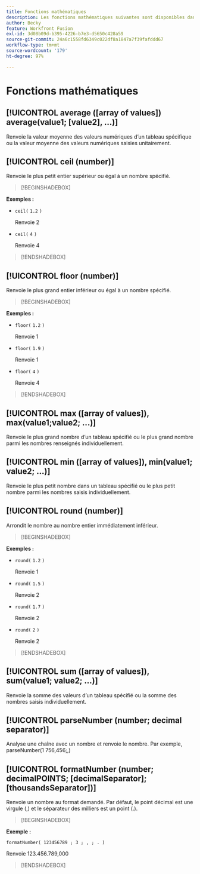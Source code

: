 ```yaml
---
title: Fonctions mathématiques
description: Les fonctions mathématiques suivantes sont disponibles dans le panneau de mappage d’Adobe Workfront Fusion.
author: Becky
feature: Workfront Fusion
exl-id: 3d08b09d-b395-4226-b7e3-d5650c428a59
source-git-commit: 24a6c1558fd6349c022df8a1847a7f39fafddd67
workflow-type: tm+mt
source-wordcount: '179'
ht-degree: 97%

---
```


# Fonctions mathématiques

## [!UICONTROL average ([array of values]) average(value1; [value2], ...)]

Renvoie la valeur moyenne des valeurs numériques d’un tableau spécifique ou la valeur moyenne des valeurs numériques saisies unitairement.

## [!UICONTROL ceil (number)]

Renvoie le plus petit entier supérieur ou égal à un nombre spécifié.

>[!BEGINSHADEBOX]

**Exemples :**

* `ceil(` `1.2` `)`

  Renvoie 2

* `ceil(` `4` `)`

  Renvoie 4

>[!ENDSHADEBOX]

## [!UICONTROL floor (number)]

Renvoie le plus grand entier inférieur ou égal à un nombre spécifié.

>[!BEGINSHADEBOX]

**Exemples :**

* `floor(` `1.2` `)`

  Renvoie 1

* `floor(` `1.9` `)`

  Renvoie 1

* `floor(` `4` `)`

  Renvoie 4

>[!ENDSHADEBOX]

## [!UICONTROL max ([array of values]), max(value1;value2; ...)]

Renvoie le plus grand nombre d’un tableau spécifié ou le plus grand nombre parmi les nombres renseignés individuellement.

## [!UICONTROL min ([array of values]), min(value1; value2; ...)]

Renvoie le plus petit nombre dans un tableau spécifié ou le plus petit nombre parmi les nombres saisis individuellement.

## [!UICONTROL round (number)]

Arrondit le nombre au nombre entier immédiatement inférieur.

>[!BEGINSHADEBOX]

**Exemples :**

* `round(` `1.2` `)`

  Renvoie 1

* `round(` `1.5` `)`

  Renvoie 2

* `round(` `1.7` `)`

  Renvoie 2

* `round(` `2` `)`

  Renvoie 2

>[!ENDSHADEBOX]

## [!UICONTROL sum ([array of values]), sum(value1; value2; ...)]

Renvoie la somme des valeurs d’un tableau spécifié ou la somme des nombres saisis individuellement.

## [!UICONTROL parseNumber (number; decimal separator)]

Analyse une chaîne avec un nombre et renvoie le nombre. Par exemple, parseNumber(1 756,456;,)

## [!UICONTROL formatNumber (number; decimalPOINTS; [decimalSeparator]; [thousandsSeparator])]

Renvoie un nombre au format demandé. Par défaut, le point décimal est une virgule (,) et le séparateur des milliers est un point (.).

>[!BEGINSHADEBOX]

**Exemple :**

`formatNumber( 123456789 ; 3 ; , ; . )`

Renvoie 123.456.789,000

>[!ENDSHADEBOX]
